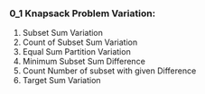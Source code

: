 ### 0_1 Knapsack Problem Variation:
1. Subset Sum Variation
2. Count of Subset Sum Variation
3. Equal Sum Partition Variation
4. Minimum Subset Sum Difference
5. Count Number of subset with given Difference
6. Target Sum Variation